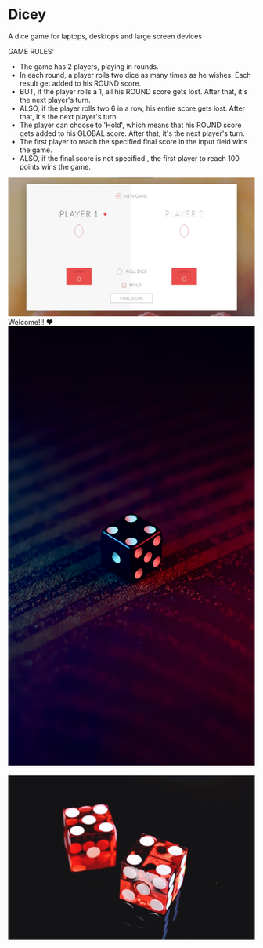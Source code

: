 # Dicey

A dice game for laptops, desktops and large screen devices

GAME RULES:

- The game has 2 players, playing in rounds.
- In each round, a player rolls two dice as many times as he wishes. Each result get added to his ROUND score.
- BUT, if the player rolls a 1, all his ROUND score gets lost. After that, it's the next player's turn.
- ALSO, if the player rolls two 6 in a row, his entire score gets lost. After that, it's the next player's turn.
- The player can choose to 'Hold', which means that his ROUND score gets added to his GLOBAL score. After that, it's the next player's turn.
- The first player to reach the specified final score in the input field wins the game.
- ALSO, if the final score is not specified , the first player to reach 100 points wins the game.

![Design Of Dicey](./images/design-preview.jpg)
Welcome!!! ❤
![](./images/img2.jpg);
![](./images/img3.jpg)
